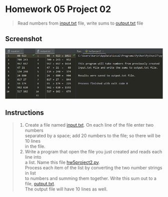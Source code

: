 # Homework 05 Project 02
> Read numbers from [input.txt](input.txt) file, write sums to [output.txt](output.txt) file

## Screenshot
![screenshot](hw5project2.png)

## Instructions
> 1. Create a file named [input.txt](input.txt). On each line of the file enter two numbers  
> separated by a space; add 20 numbers to the file; so there will be 10 lines  
> in the file.  
> 2. Write a program that open the file you just created and reads each line into  
> a list. Name this file [hw5project2.py](hw5project2.py).  
> Process each item of the list by converting the two number strings in list  
> to numbers and summing them together. Write this sum out to a file, [output.txt](output.txt).  
> The output file will have 10 lines as well.